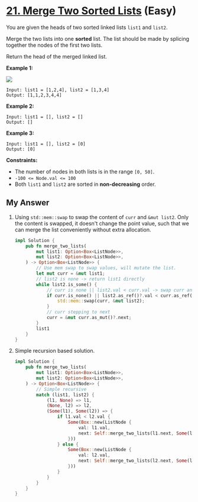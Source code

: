 # [21. Merge Two Sorted Lists][link] (Easy)

[link]: https://leetcode.com/problems/merge-two-sorted-lists/

You are given the heads of two sorted linked lists `list1` and `list2`.

Merge the two lists into one **sorted** list. The list should be made by splicing together the nodes
of the first two lists.

Return the head of the merged linked list.

**Example 1:**

![](https://assets.leetcode.com/uploads/2020/10/03/merge_ex1.jpg)

```
Input: list1 = [1,2,4], list2 = [1,3,4]
Output: [1,1,2,3,4,4]
```

**Example 2:**

```
Input: list1 = [], list2 = []
Output: []
```

**Example 3:**

```
Input: list1 = [], list2 = [0]
Output: [0]
```

**Constraints:**

- The number of nodes in both lists is in the range `[0, 50]`.
- `-100 <= Node.val <= 100`
- Both `list1` and `list2` are sorted in **non-decreasing** order.

## My Answer

1. Using `std::mem::swap` to swap the content of `curr` and `&mut list2`.
   Only the content is swapped, it doesn't change the point value,
   such that we can merge the list conveniently without extra allocation.

    ```rust
    impl Solution {
        pub fn merge_two_lists(
            mut list1: Option<Box<ListNode>>,
            mut list2: Option<Box<ListNode>>,
        ) -> Option<Box<ListNode>> {
            // Use mem swap to swap values, will mutate the list.
            let mut curr = &mut list1;
            // list2 is none -> return list1 directly
            while list2.is_some() {
                // curr is none || list2.val < curr.val -> swap curr and list2
                if curr.is_none() || list2.as_ref()?.val < curr.as_ref()?.val {
                    std::mem::swap(curr, &mut list2);
                }
                // curr stepping to next
                curr = &mut curr.as_mut()?.next;
            }
            list1
        }
    }
    ```

2. Simple recursion based solution.

    ```rust
    impl Solution {
        pub fn merge_two_lists(
            mut list1: Option<Box<ListNode>>,
            mut list2: Option<Box<ListNode>>,
        ) -> Option<Box<ListNode>> {
            // Simple recursive
            match (list1, list2) {
                (l1, None) => l1,
                (None, l2) => l2,
                (Some(l1), Some(l2)) => {
                    if l1.val < l2.val {
                        Some(Box::new(ListNode {
                            val: l1.val,
                            next: Self::merge_two_lists(l1.next, Some(l2)),
                        }))
                    } else {
                        Some(Box::new(ListNode {
                            val: l2.val,
                            next: Self::merge_two_lists(l2.next, Some(l1)),
                        }))
                    }
                }
            }
        }
    }
    ```
